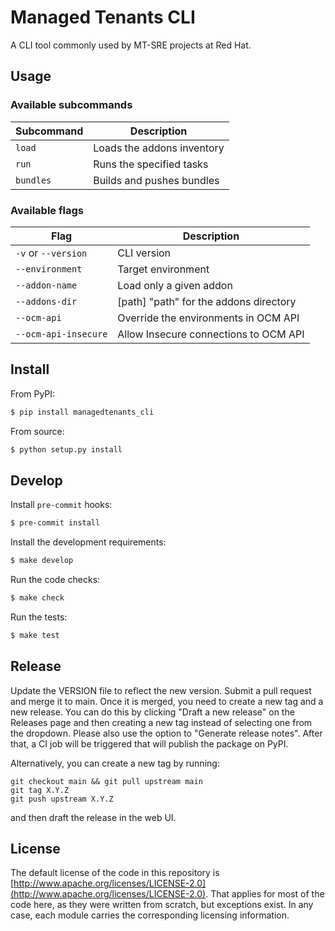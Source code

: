 # Managed Tenants CLI

A CLI tool commonly used by MT-SRE projects at Red Hat.

## Usage

### Available subcommands

| Subcommand | Description                |
|------------|----------------------------|
| `load`     | Loads the addons inventory |
| `run`      | Runs the specified tasks   |
| `bundles`  | Builds and pushes bundles  |

### Available flags

| Flag                 | Description                            |
| -------------------- | -------------------------------------- |
| `-v` or `--version`  | CLI version                            |
| `--environment`      | Target environment                     |
| `--addon-name`        | Load only a given addon                |
| `--addons-dir`        | [path] "path" for the addons directory |
| `--ocm-api`          | Override the environments in OCM API   |
| `--ocm-api-insecure` | Allow Insecure connections to OCM API  |

## Install

From PyPI:

```bash
$ pip install managedtenants_cli
```

From source:

```bash
$ python setup.py install
```

## Develop

Install `pre-commit` hooks:
```bash
$ pre-commit install
```

Install the development requirements:

```bash
$ make develop
```

Run the code checks:

```bash
$ make check
```

Run the tests:

```bash
$ make test
```

## Release

Update the VERSION file to reflect the new version. Submit a pull request and merge it to main. Once it is merged, you need to create a new tag and a new release. You can do this by clicking "Draft a new release" on the Releases page and then creating a new tag instead of selecting one from the dropdown. Please also use the option to "Generate release notes". After that, a CI job will be triggered that will publish the package on PyPI.


Alternatively, you can create a new tag by running:
```
git checkout main && git pull upstream main
git tag X.Y.Z
git push upstream X.Y.Z
```
and then draft the release in the web UI.

## License

The default license of the code in this repository is [http://www.apache.org/licenses/LICENSE-2.0](http://www.apache.org/licenses/LICENSE-2.0). That applies for most of the code here, as they were written from scratch, but exceptions exist. In any case, each module carries the corresponding licensing information.

